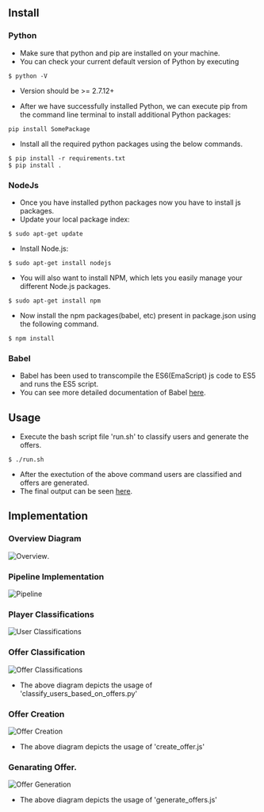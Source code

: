 ## Install

### Python
- Make sure that python and pip are installed on your machine.
- You can check your current default version of Python by executing
```
$ python -V
```
- Version should be >= 2.7.12+

- After we have successfully installed Python, we can execute pip from the command line terminal to install additional Python packages:
```
pip install SomePackage
```
- Install all the required python packages using the below commands.
```
$ pip install -r requirements.txt
$ pip install .
```

### NodeJs
- Once you have installed python packages now you have to install js packages.
- Update your local package index:
```
$ sudo apt-get update
```
- Install Node.js:
```
$ sudo apt-get install nodejs 
```
- You will also want to install NPM, which lets you easily manage your different Node.js packages.
```
$ sudo apt-get install npm 
```
- Now install the npm packages(babel, etc) present in package.json using the following command.
```
$ npm install
```

### Babel
- Babel has been used to transcompile the ES6(EmaScript) js code to ES5 and runs the ES5 script.
- You can see more detailed documentation of Babel [here](https://kleopetrov.me/2016/03/18/everything-about-babel/).

## Usage

- Execute the bash script file 'run.sh' to classify users and generate the offers.
```
$ ./run.sh
```

- After the exectution of the above command users are classified and offers are generated.
- The final output can be seen [here](golive/output/final_output/output.json).

## Implementation

### Overview Diagram
![Overview](../diagrams/overview.png?raw=true "Overview").

### Pipeline Implementation
![Pipeline](../diagrams/pipeline.png?raw=true "Pipeline")

### Player Classifications
![User Classifications](../diagrams/player_classification.png?raw=true "Classifications")

### Offer Classification
![Offer Classifications](../diagrams/offer_classification.png?raw=true "Offer Classification")

- The above diagram depicts the usage of 'classify_users_based_on_offers.py'

### Offer Creation
![Offer Creation](../diagrams/create_offer.png?raw=true "Offer Creation")
- The above diagram depicts the usage of 'create_offer.js'

### Genarating Offer.
![Offer Generation](../diagrams/generate_offer.png?raw=true "Offer Generation")
- The above diagram depicts the usage of 'generate_offers.js'
